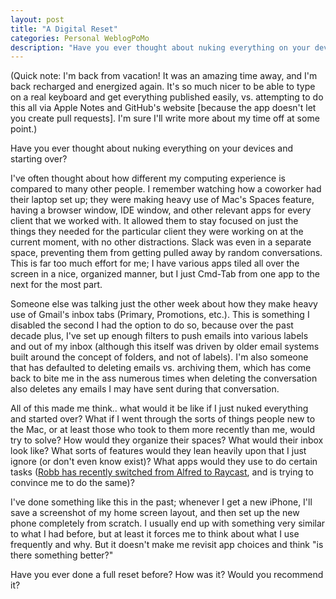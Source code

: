 ```yaml
---
layout: post
title: "A Digital Reset"
categories: Personal WeblogPoMo
description: "Have you ever thought about nuking everything on your devices and starting over?"
---
```


(Quick note: I'm back from vacation! It was an amazing time away, and I'm back recharged and energized again. It's so much nicer to be able to type on a real keyboard and get everything published easily, vs. attempting to do this all via Apple Notes and GitHub's website [because the app doesn't let you create pull requests]. I'm sure I'll write more about my time off at some point.)

Have you ever thought about nuking everything on your devices and starting over?

I've often thought about how different my computing experience is compared to many other people. I remember watching how a coworker had their laptop set up; they were making heavy use of Mac's Spaces feature, having a browser window, IDE window, and other relevant apps for every client that we worked with. It allowed them to stay focused on just the things they needed for the particular client they were working on at the current moment, with no other distractions. Slack was even in a separate space, preventing them from getting pulled away by random conversations. This is far too much effort for me; I have various apps tiled all over the screen in a nice, organized manner, but I just Cmd-Tab from one app to the next for the most part.

Someone else was talking just the other week about how they make heavy use of Gmail's inbox tabs (Primary, Promotions, etc.). This is something I disabled the second I had the option to do so, because over the past decade plus, I've set up enough filters to push emails into various labels and out of my inbox (although this itself was driven by older email systems built around the concept of folders, and not of labels). I'm also someone that has defaulted to deleting emails vs. archiving them, which has come back to bite me in the ass numerous times when deleting the conversation also deletes any emails I may have sent during that conversation.

All of this made me think.. what would it be like if I just nuked everything and started over? What if I went through the sorts of things people new to the Mac, or at least those who took to them more recently than me, would try to solve? How would they organize their spaces? What would their inbox look like? What sorts of features would they lean heavily upon that I just ignore (or don't even know exist)? What apps would they use to do certain tasks ([Robb has recently switched from Alfred to Raycast](https://rknight.me/blog/trying-raycast-part-one/), and is trying to convince me to do the same)?

I've done something like this in the past; whenever I get a new iPhone, I'll save a screenshot of my home screen layout, and then set up the new phone completely from scratch. I usually end up with something very similar to what I had before, but at least it forces me to think about what I use frequently and why. But it doesn't make me revisit app choices and think "is there something better?"

Have you ever done a full reset before? How was it? Would you recommend it?
